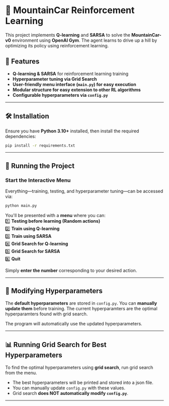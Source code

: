 # 🚗 MountainCar Reinforcement Learning

This project implements **Q-learning** and **SARSA** to solve the **MountainCar-v0** environment using **OpenAI Gym**. The agent learns to drive up a hill by optimizing its policy using reinforcement learning.

## 🔹 Features
- **Q-learning & SARSA** for reinforcement learning training
- **Hyperparameter tuning via Grid Search**
- **User-friendly menu interface (`main.py`) for easy execution**
- **Modular structure for easy extension to other RL algorithms**
- **Configurable hyperparameters via `config.py`**

---

## 🛠 Installation
Ensure you have **Python 3.10+** installed, then install the required dependencies:

```bash
pip install -r requirements.txt
```

---

## 🚀 Running the Project
### **Start the Interactive Menu**
Everything—training, testing, and hyperparameter tuning—can be accessed via:

```bash
python main.py
```

You'll be presented with a **menu** where you can:  
1️⃣ **Testing before learning (Random actions)**  
2️⃣ **Train using Q-learning**  
3️⃣ **Train using SARSA**  
4️⃣ **Grid Search for Q-learning**  
5️⃣ **Grid Search for SARSA**  
6️⃣ **Quit**  

Simply **enter the number** corresponding to your desired action.

---

## 🔧 Modifying Hyperparameters
The **default hyperparameters** are stored in `config.py`. You can **manually update them** before training. The current hyperparamters are the optimal hyperparamters found with grid search.

The program will automatically use the updated hyperparameters.

---

## 📊 Running Grid Search for Best Hyperparameters
To find the optimal hyperparameters using **grid search**, run grid search from the menu.

- The best hyperparameters will be printed and stored into a json file.
- You can manually update `config.py` with these values.
- Grid search **does NOT automatically modify `config.py`**.

---

